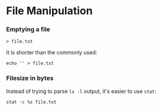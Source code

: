 File Manipulation
=================

### Emptying a file

	> file.txt

It is shorter than the commonly used:

	echo '' > file.txt

### Filesize in bytes

Instead of trying to parse `ls -l` output, it's easier to use `stat`:

	stat -c %s file.txt
